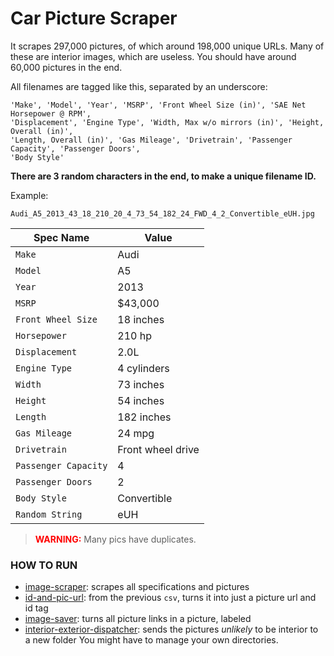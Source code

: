 # Car Picture Scraper
It scrapes 297,000 pictures, of which around 198,000 unique URLs. Many of these are interior images, which are useless. You should have around 60,000 pictures in the end. 

All filenames are tagged like this, separated by an underscore:

```
'Make', 'Model', 'Year', 'MSRP', 'Front Wheel Size (in)', 'SAE Net Horsepower @ RPM',
'Displacement', 'Engine Type', 'Width, Max w/o mirrors (in)', 'Height, Overall (in)',
'Length, Overall (in)', 'Gas Mileage', 'Drivetrain', 'Passenger Capacity', 'Passenger Doors',
'Body Style'
```
__There are 3 random characters in the end, to make a unique filename ID.__

Example:
```
Audi_A5_2013_43_18_210_20_4_73_54_182_24_FWD_4_2_Convertible_eUH.jpg
```
| Spec Name  | Value |
| ------------- | ------------- |
| `Make`  | Audi  |
| `Model`  | A5  |
| `Year`  | 2013  |
| `MSRP`  | $43,000  |
| `Front Wheel Size`  | 18 inches  |
| `Horsepower`  | 210 hp |
| `Displacement`  | 2.0L  |
| `Engine Type`  | 4 cylinders  |
| `Width`  | 73 inches  |
| `Height`  | 54 inches  |
| `Length`  | 182 inches  |
| `Gas Mileage`  | 24 mpg  |
| `Drivetrain`  | Front wheel drive  |
| `Passenger Capacity`  | 4  |
| `Passenger Doors` | 2 |
| `Body Style` | Convertible |
| `Random String` | eUH |


> <font color='red'>__WARNING:__</font> Many pics have duplicates. 

### HOW TO RUN
- [image-scraper](https://github.com/nicolas-gervais/predicting-car-price-from-scraped-data/blob/master/picture-scraper/image-scraper): scrapes all specifications and pictures
- [id-and-pic-url](https://github.com/nicolas-gervais/predicting-car-price-from-scraped-data/blob/master/picture-scraper/id-and-picture-url): from the previous `csv`, turns it into just a picture url and id tag
- [image-saver](https://github.com/nicolas-gervais/predicting-car-price-from-scraped-data/blob/master/picture-scraper/image-saver): turns all picture links in a picture, labeled
- [interior-exterior-dispatcher](https://github.com/nicolas-gervais/predicting-car-price-from-scraped-data/blob/master/picture-scraper/interior-exterior-dispatcher): sends the pictures _unlikely_ to be interior to a new folder
You might have to manage your own directories.
